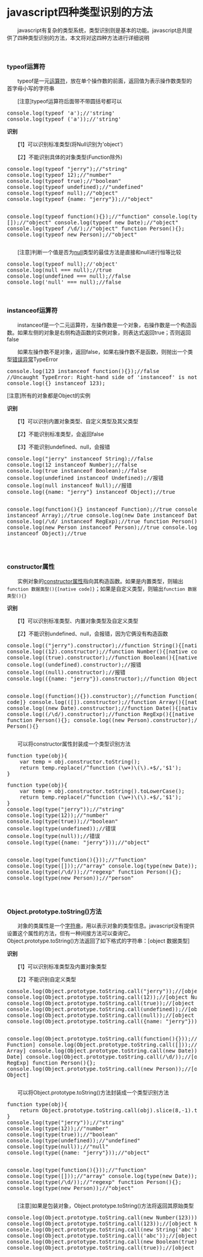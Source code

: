 # javascript四种类型识别的方法

 　　javascript有复杂的类型系统，类型识别则是基本的功能。javascript总共提供了四种类型识别的方法，本文将对这四种方法进行详细说明

&nbsp;

### typeof运算符

　　typeof是一元[运算符](http://www.cnblogs.com/xiaohuochai/p/5666530.html)，放在单个操作数的前面，返回值为表示操作数类型的首字母小写的字符串

　　[注意]typeof运算符后面带不带圆括号都可以

<div class="cnblogs_code">
<pre>console.log(typeof 'a');//'string'
console.log(typeof ('a'));//'string'</pre>
</div>

**识别**

　　【1】可以识别标准类型(将Null识别为'object')　

　　【2】不能识别具体的对象类型(Function除外)

<div class="cnblogs_code">
<pre>console.log(typeof "jerry");//"string"
console.log(typeof 12);//"number"
console.log(typeof true);//"boolean"
console.log(typeof undefined);//"undefined"
console.log(typeof null);//"object"
console.log(typeof {name: "jerry"});//"object"

console.log(typeof function(){});//"function"
console.log(typeof []);//"object"
console.log(typeof new Date);//"object"
console.log(typeof /\d/);//"object"
function Person(){};
console.log(typeof new Person);//"object"</pre>
</div>

　　[注意]判断一个值是否为[null](http://www.cnblogs.com/xiaohuochai/p/5665637.html#anchor3)类型的最佳方法是直接和null进行恒等比较

<div class="cnblogs_code">
<pre>console.log(typeof null);//'object'
console.log(null === null);//true
console.log(undefined === null);//false
console.log('null' === null);//false</pre>
</div>

&nbsp;

### instanceof运算符

　　instanceof是一个二元运算符，左操作数是一个对象，右操作数是一个构造函数。如果左侧的对象是右侧构造函数的实例对象，则表达式返回true；否则返回false

　　如果左操作数不是对象，返回false，如果右操作数不是函数，则抛出一个类型[错误异常](http://www.cnblogs.com/xiaohuochai/p/5677490.html)TypeError

<div class="cnblogs_code">
<pre>console.log(123 instanceof function(){});//false
//Uncaught TypeError: Right-hand side of 'instanceof' is not an object
console.log({} instanceof 123);</pre>
</div>

[注意]所有的对象都是Object的实例

**识别**

　　【1】可以识别内置对象类型、自定义类型及其父类型

　　【2】不能识别标准类型，会返回false

　　【3】不能识别undefined、null，会报错

<div class="cnblogs_code">
<pre>console.log("jerry" instanceof String);//false
console.log(12 instanceof Number);//false
console.log(true instanceof Boolean);//false
console.log(undefined instanceof Undefined);//报错
console.log(null instanceof Null);//报错
console.log({name: "jerry"} instanceof Object);//true

console.log(function(){} instanceof Function);//true
console.log([] instanceof Array);//true
console.log(new Date instanceof Date);//true
console.log(/\d/ instanceof RegExp);//true
function Person(){};
console.log(new Person instanceof Person);//true
console.log(new Person instanceof Object);//true</pre>
</div>

&nbsp;

### constructor属性

　　实例对象的[constructor属性](http://www.cnblogs.com/xiaohuochai/p/5721552.html)指向其构造函数。如果是内置类型，则输出`function 数据类型(){[native code]}`；如果是自定义类型，则输出`function 数据类型(){}`

**识别**

　　【1】可以识别标准类型、内置对象类型及自定义类型

　　【2】不能识别undefined、null，会报错，因为它俩没有构造函数

<div class="cnblogs_code">
<pre>console.log(("jerry").constructor);//function String(){[native code]}
console.log((12).constructor);//function Number(){[native code]}
console.log((true).constructor);//function Boolean(){[native code]}
console.log((undefined).constructor);//报错
console.log((null).constructor);//报错
console.log(({name: "jerry"}).constructor);//function Object(){[native code]}

console.log((function(){}).constructor);//function Function(){[native code]}
console.log(([]).constructor);//function Array(){[native code]}
console.log((new Date).constructor);//function Date(){[native code]}
console.log((/\d/).constructor);//function RegExp(){[native code]}
function Person(){};
console.log((new Person).constructor);//function Person(){}</pre>
</div>

　　可以将constructor属性封装成一个类型识别方法

<div class="cnblogs_code">
<pre>function type(obj){
    var temp = obj.constructor.toString();
    return temp.replace(/^function (\w+)\(\).+$/,'$1');
}</pre>
</div>
<div class="cnblogs_code">
<pre>function type(obj){
    var temp = obj.constructor.toString().toLowerCase();
    return temp.replace(/^function (\w+)\(\).+$/,'$1');
}
console.log(type("jerry"));//"string"
console.log(type(12));//"number"
console.log(type(true));//"boolean"
console.log(type(undefined));//错误
console.log(type(null));//错误
console.log(type({name: "jerry"}));//"object"

console.log(type(function(){}));//"function"
console.log(type([]));//"array"
console.log(type(new Date));//"date"
console.log(type(/\d/));//"regexp"
function Person(){};
console.log(type(new Person));//"person"</pre>
</div>

&nbsp;

### Object.prototype.toString()方法

　　对象的类属性是一个[字符串](http://www.cnblogs.com/xiaohuochai/p/5599529.html)，用以表示对象的类型信息。javascript没有提供设置这个属性的方法，但有一种间接方法可以查询它。Object.prototype.toString()方法返回了如下格式的字符串：[object 数据类型]

**识别**

　　【1】可以识别标准类型及内置对象类型

　　【2】不能识别自定义类型

<div class="cnblogs_code">
<pre>console.log(Object.prototype.toString.call("jerry"));//[object String]
console.log(Object.prototype.toString.call(12));//[object Number]
console.log(Object.prototype.toString.call(true));//[object Boolean]
console.log(Object.prototype.toString.call(undefined));//[object Undefined]
console.log(Object.prototype.toString.call(null));//[object Null]
console.log(Object.prototype.toString.call({name: "jerry"}));//[object Object]

console.log(Object.prototype.toString.call(function(){}));//[object Function]
console.log(Object.prototype.toString.call([]));//[object Array]
console.log(Object.prototype.toString.call(new Date));//[object Date]
console.log(Object.prototype.toString.call(/\d/));//[object RegExp]
function Person(){};
console.log(Object.prototype.toString.call(new Person));//[object Object]</pre>
</div>

　　可以将Object.prototype.toString()方法封装成一个类型识别方法

<div class="cnblogs_code">
<pre>function type(obj){
    return Object.prototype.toString.call(obj).slice(8,-1).toLowerCase();
}
console.log(type("jerry"));//"string"
console.log(type(12));//"number"
console.log(type(true));//"boolean"
console.log(type(undefined));//"undefined"
console.log(type(null));//"null"
console.log(type({name: "jerry"}));//"object"

console.log(type(function(){}));//"function"
console.log(type([]));//"array"
console.log(type(new Date));//"date"
console.log(type(/\d/));//"regexp"
function Person(){};
console.log(type(new Person));//"object"</pre>
</div>

　　[注意]如果是包装对象，Object.prototype.toString()方法将返回其原始类型

<div class="cnblogs_code">
<pre>console.log(Object.prototype.toString.call(new Number(123)));//[object Number]
console.log(Object.prototype.toString.call(123));//[object Number]
console.log(Object.prototype.toString.call(new String('abc')));//[object String]
console.log(Object.prototype.toString.call('abc'));//[object String]
console.log(Object.prototype.toString.call(new Boolean(true)));//[object Boolean]
console.log(Object.prototype.toString.call(true));//[object Boolean]</pre>
</div>

